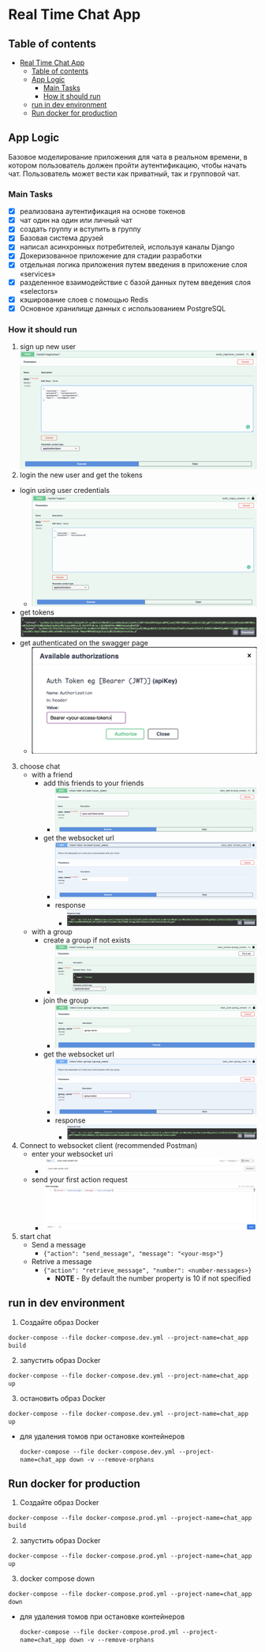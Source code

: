 # Real Time Chat App

## Table of contents
- [Real Time Chat App](#real-time-chat-app)
  - [Table of contents](#table-of-contents)
  - [App Logic](#app-logic)
    - [Main Tasks](#main-tasks)
    - [How it should run](#how-it-should-run)
  - [run in dev environment](#run-in-dev-environment)
  - [Run docker for production](#run-docker-for-production)



## App Logic
Базовое моделирование приложения для чата в реальном времени, в котором пользователь должен пройти аутентификацию, чтобы начать чат. Пользователь может вести как приватный, так и групповой чат.

### Main Tasks
- [x] реализована аутентификация на основе токенов
- [x] чат один на один или личный чат
- [x] создать группу и вступить в группу
- [x] Базовая система друзей
- [x] написал асинхронных потребителей, используя каналы Django
- [x] Докеризованное приложение для стадии разработки
- [x] отдельная логика приложения путем введения в приложение слоя «services»
- [x] разделенное взаимодействие с базой данных путем введения слоя «selectors»
- [x] кэширование слоев с помощью Redis
- [x] Основное хранилище данных с использованием PostgreSQL
  
### How it should run
1. sign up new user
  ![Alt text](docs/imgs/sign_up.png "Sign up")
2. login the new user and get the tokens
  - login using user credentials
      - ![Alt text](docs/imgs/login.png "LogIn")
  - get tokens
   ![Alt text](docs/imgs/login_response.png "Title")
  - get authenticated on the swagger page
    - ![Alt text](docs/imgs/swagger_auth.png "Title")
3. choose chat
   - with a friend
      - add this friends to your friends
        - ![Alt text](docs/imgs/add_friend.png "Title")
      - get the websocket url
        - ![Alt text](docs/imgs/user_chat.png "Title")
        - response
          - ![Alt text](docs/imgs/user_chat_response.png "Title")
   - with a group
      - create a group if not exists
        - ![Alt text](docs/imgs/create_group.png "Create Group")
      - join the group
        - ![Alt text](docs/imgs/join_group.png "Join Group")
      - get the websocket url
        - ![Alt text](docs/imgs/chat_group.png "Chat Group")
        - response
          - ![Alt text](docs/imgs/chat_group_response.png "Chat Group Response")
4. Connect to websocket client (recommended Postman)
   - enter your websocket uri
     - ![Alt text](docs/imgs/postman_connect.png "Postman connect")
   - send your first action request  
     - ![Alt text](docs/imgs/postman_send.png "Postman connect")
5. start chat
   - Send a message
      -  ``` {"action": "send_message", "message": "<your-msg>"} ```
   - Retrive a message
       -  ``` {"action": "retrieve_message", "number": <number-messages>} ```
          - **NOTE** - By default the number property is 10 if not specified

## run in dev environment

1. Создайте образ Docker
```
docker-compose --file docker-compose.dev.yml --project-name=chat_app build
```
2. запустить образ Docker
```
docker-compose --file docker-compose.dev.yml --project-name=chat_app up
```
3. остановить образ Docker
```
docker-compose --file docker-compose.dev.yml --project-name=chat_app up
```
- для удаления томов при остановке контейнеров
   ```
   docker-compose --file docker-compose.dev.yml --project-name=chat_app down -v --remove-orphans
   ```
  

## Run docker for production

1. Создайте образ Docker
```
docker-compose --file docker-compose.prod.yml --project-name=chat_app build
```
2. запустить образ Docker
```
docker-compose --file docker-compose.prod.yml --project-name=chat_app up
```
3. docker compose down
```
docker-compose --file docker-compose.prod.yml --project-name=chat_app down
```
- для удаления томов при остановке контейнеров
   ```
   docker-compose --file docker-compose.prod.yml --project-name=chat_app down -v --remove-orphans
   ```